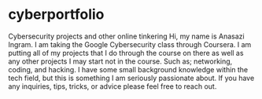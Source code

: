 # cyberportfolio
Cybersecurity projects and other online tinkering
Hi, my name is Anasazi Ingram. I am taking the Google Cybersecurity class through Coursera. I am putting all of my projects that I do through the course on there as well as any other projects I may start not in the course. Such as; networking, coding, and hacking. I have some small background knowledge within the tech field, but this is something I am seriously passionate about. If you have any inquiries, tips, tricks, or advice please feel free to reach out. 
